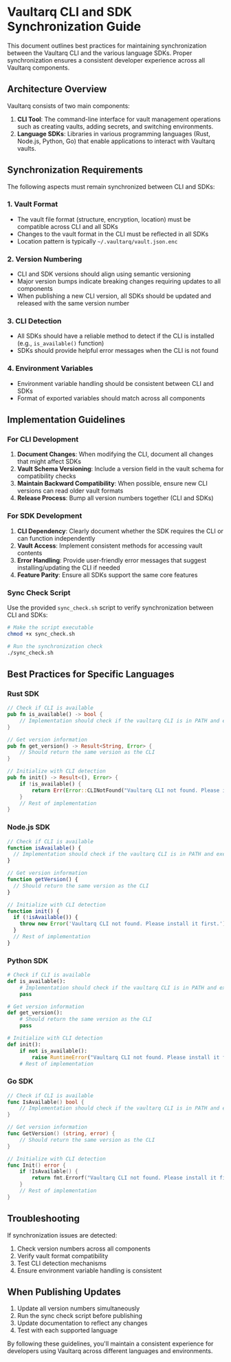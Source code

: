 # Vaultarq CLI and SDK Synchronization Guide

This document outlines best practices for maintaining synchronization between the Vaultarq CLI and the various language SDKs. Proper synchronization ensures a consistent developer experience across all Vaultarq components.

## Architecture Overview

Vaultarq consists of two main components:

1. **CLI Tool**: The command-line interface for vault management operations such as creating vaults, adding secrets, and switching environments.
2. **Language SDKs**: Libraries in various programming languages (Rust, Node.js, Python, Go) that enable applications to interact with Vaultarq vaults.

## Synchronization Requirements

The following aspects must remain synchronized between CLI and SDKs:

### 1. Vault Format

- The vault file format (structure, encryption, location) must be compatible across CLI and all SDKs
- Changes to the vault format in the CLI must be reflected in all SDKs
- Location pattern is typically `~/.vaultarq/vault.json.enc`

### 2. Version Numbering

- CLI and SDK versions should align using semantic versioning
- Major version bumps indicate breaking changes requiring updates to all components
- When publishing a new CLI version, all SDKs should be updated and released with the same version number

### 3. CLI Detection

- All SDKs should have a reliable method to detect if the CLI is installed (e.g., `is_available()` function)
- SDKs should provide helpful error messages when the CLI is not found

### 4. Environment Variables

- Environment variable handling should be consistent between CLI and SDKs
- Format of exported variables should match across all components

## Implementation Guidelines

### For CLI Development

1. **Document Changes**: When modifying the CLI, document all changes that might affect SDKs
2. **Vault Schema Versioning**: Include a version field in the vault schema for compatibility checks
3. **Maintain Backward Compatibility**: When possible, ensure new CLI versions can read older vault formats
4. **Release Process**: Bump all version numbers together (CLI and SDKs)

### For SDK Development

1. **CLI Dependency**: Clearly document whether the SDK requires the CLI or can function independently
2. **Vault Access**: Implement consistent methods for accessing vault contents
3. **Error Handling**: Provide user-friendly error messages that suggest installing/updating the CLI if needed
4. **Feature Parity**: Ensure all SDKs support the same core features

### Sync Check Script

Use the provided `sync_check.sh` script to verify synchronization between CLI and SDKs:

```bash
# Make the script executable
chmod +x sync_check.sh

# Run the synchronization check
./sync_check.sh
```

## Best Practices for Specific Languages

### Rust SDK

```rust
// Check if CLI is available
pub fn is_available() -> bool {
    // Implementation should check if the vaultarq CLI is in PATH and executable
}

// Get version information
pub fn get_version() -> Result<String, Error> {
    // Should return the same version as the CLI
}

// Initialize with CLI detection
pub fn init() -> Result<(), Error> {
    if !is_available() {
        return Err(Error::CLINotFound("Vaultarq CLI not found. Please install it first."));
    }
    // Rest of implementation
}
```

### Node.js SDK

```javascript
// Check if CLI is available
function isAvailable() {
  // Implementation should check if the vaultarq CLI is in PATH and executable
}

// Get version information
function getVersion() {
  // Should return the same version as the CLI
}

// Initialize with CLI detection
function init() {
  if (!isAvailable()) {
    throw new Error('Vaultarq CLI not found. Please install it first.');
  }
  // Rest of implementation
}
```

### Python SDK

```python
# Check if CLI is available
def is_available():
    # Implementation should check if the vaultarq CLI is in PATH and executable
    pass

# Get version information
def get_version():
    # Should return the same version as the CLI
    pass

# Initialize with CLI detection
def init():
    if not is_available():
        raise RuntimeError("Vaultarq CLI not found. Please install it first.")
    # Rest of implementation
```

### Go SDK

```go
// Check if CLI is available
func IsAvailable() bool {
    // Implementation should check if the vaultarq CLI is in PATH and executable
}

// Get version information
func GetVersion() (string, error) {
    // Should return the same version as the CLI
}

// Initialize with CLI detection
func Init() error {
    if !IsAvailable() {
        return fmt.Errorf("Vaultarq CLI not found. Please install it first")
    }
    // Rest of implementation
}
```

## Troubleshooting

If synchronization issues are detected:

1. Check version numbers across all components
2. Verify vault format compatibility
3. Test CLI detection mechanisms
4. Ensure environment variable handling is consistent

## When Publishing Updates

1. Update all version numbers simultaneously
2. Run the sync check script before publishing
3. Update documentation to reflect any changes
4. Test with each supported language

By following these guidelines, you'll maintain a consistent experience for developers using Vaultarq across different languages and environments. 